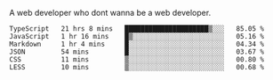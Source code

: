 A web developer who dont wanna be a web developer.

<!--START_SECTION:waka-->

```text
TypeScript   21 hrs 8 mins   █████████████████████▒░░░   85.05 %
JavaScript   1 hr 16 mins    █▒░░░░░░░░░░░░░░░░░░░░░░░   05.16 %
Markdown     1 hr 4 mins     █░░░░░░░░░░░░░░░░░░░░░░░░   04.34 %
JSON         54 mins         █░░░░░░░░░░░░░░░░░░░░░░░░   03.67 %
CSS          11 mins         ▒░░░░░░░░░░░░░░░░░░░░░░░░   00.80 %
LESS         10 mins         ▒░░░░░░░░░░░░░░░░░░░░░░░░   00.68 %
```

<!--END_SECTION:waka-->

